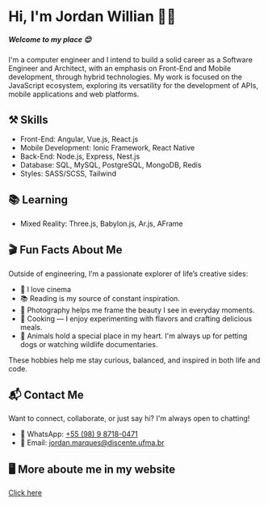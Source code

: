 # Hi, I'm Jordan Willian 🧑‍💻
##### Welcome to my place 😊

I'm a computer engineer and I intend to build a solid career as a Software Engineer and Architect, with an emphasis on Front-End and Mobile development, through hybrid technologies. My work is focused on the JavaScript ecosystem, exploring its versatility for the development of APIs, mobile applications and web platforms.  

## ⚒️ Skills
- Front-End: Angular, Vue.js, React.js
- Mobile Development: Ionic Framework, React Native
- Back-End: Node.js, Express, Nest.js
- Database: SQL, MySQL, PostgreSQL, MongoDB, Redis
- Styles: SASS/SCSS, Tailwind

## 📚 Learning
- Mixed Reality: Three.js, Babylon.js, Ar.js, AFrame

## 🎬 Fun Facts About Me

Outside of engineering, I’m a passionate explorer of life’s creative sides:

- 🎥 I love cinema
- 📚 Reading is my source of constant inspiration.
- 📸 Photography helps me frame the beauty I see in everyday moments.
- 🍳 Cooking — I enjoy experimenting with flavors and crafting delicious meals.
- 🐾 Animals hold a special place in my heart. I'm always up for petting dogs or watching wildlife documentaries.

These hobbies help me stay curious, balanced, and inspired in both life and code.

## 📬 Contact Me

Want to connect, collaborate, or just say hi? I'm always open to chatting!

- 📱 WhatsApp: [ +55 (98) 9 8718-0471 ](https://wa.me/5598987180471)
- 📧 Email: [jordan.marques@discente.ufma.br](mailto:jordan.marques@discente.ufma.br)

## 🖥️ More aboute me in my website

[Click here](https://jordan-will.github.io/jordan-will/)
